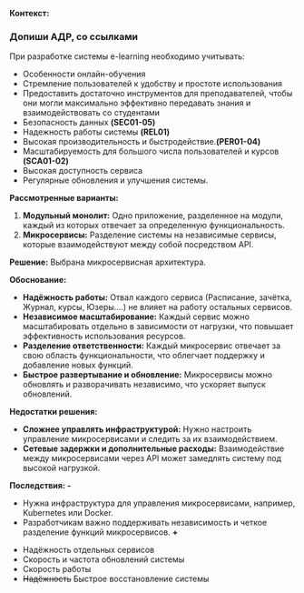 **Контекст:** 
### Допиши АДР, со ссылками
При разработке системы e-learning необходимо учитывать:
 * Особенности онлайн-обучения 
 * Стремление пользователей к удобству и простоте использования 
 * Предоставить достаточно инструментов для преподавателей, чтобы они могли максимально эффективно передавать знания и взаимодействовать со студентами 
 * Безопасность данных **(SEC01-05)**
 * Надежность работы системы **(REL01)**
 * Высокая производительность и быстродействие.**(PER01-04)**
 * Масштабируемость для большого числа пользователей и курсов **(SCA01-02)**
 * Высокая доступность сервиса
 * Регулярные обновления и улучшения системы.

**Рассмотренные варианты:**

1. **Модульный монолит:** Одно приложение, разделенное на модули, каждый из которых отвечает за определенную функциональность.
2. **Микросервисы:** Разделение системы на независимые сервисы, которые взаимодействуют между собой посредством API.

**Решение:** Выбрана микросервисная архитектура.

**Обоснование:**

- **Надёжность работы:** Отвал каждого сервиса (Расписание, зачётка, Журнал, курсы, Юзеры....) не влияет на работу остальных сервисов.
- **Независимое масштабирование:** Каждый сервис можно масштабировать отдельно в зависимости от нагрузки, что повышает эффективность использования ресурсов.
- **Разделение ответственности:** Каждый микросервис отвечает за свою область функциональности, что облегчает поддержку и добавление новых функций.
- **Быстрое развертывание и обновление:** Микросервисы можно обновлять и разворачивать независимо, что ускоряет выпуск обновлений.

**Недостатки решения:**
- **Сложнее управлять инфраструктурой:** Нужно настроить управление микросервисами и следить за их взаимодействием.
- **Сетевые задержки и дополнительные расходы:** Взаимодействие между микросервисами через API может замедлять систему под высокой нагрузкой.

**Последствия:**
**-**
- Нужна инфраструктура для управления микросервисами, например, Kubernetes или Docker.
- Разработчикам важно поддерживать независимость и четкое разделение функций микросервисов.
**+**
* Надёжность отдельных сервисов
* Скорость и частота обновлений системы
* Скорость работы
* ~~Надёжность~~  Быстрое восстановление системы